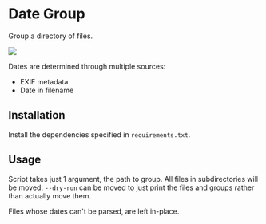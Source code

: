 # Date Group
Group a directory of files.

![](https://github.com/RealOrangeOne/date-group/workflows/Build/badge.svg)

Dates are determined through multiple sources:

- EXIF metadata
- Date in filename

## Installation

Install the dependencies specified in `requirements.txt`.

## Usage

Script takes just 1 argument, the path to group. All files in subdirectories will be moved. `--dry-run` can be moved to just print the files and groups rather than actually move them.

Files whose dates can't be parsed, are left in-place.
